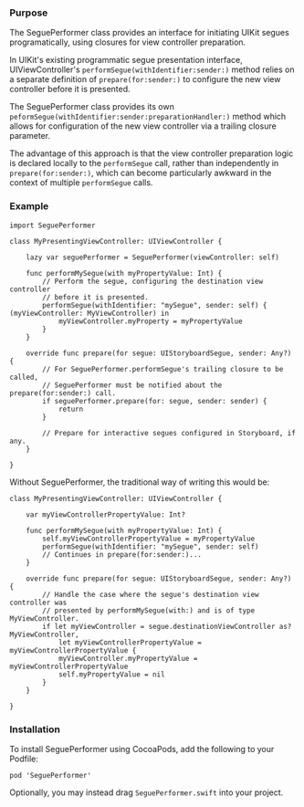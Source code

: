### Purpose

The SeguePerformer class provides an interface for initiating UIKit segues
programatically, using closures for view controller preparation.

In UIKit's existing programmatic segue presentation interface,
UIViewController's `performSegue(withIdentifier:sender:)` method relies on a
separate definition of `prepare(for:sender:)` to configure the new view
controller before it is presented.

The SeguePerformer class provides its own
`peformSegue(withIdentifier:sender:preparationHandler:)` method which allows for
configuration of the new view controller via a trailing closure parameter.

The advantage of this approach is that the view controller preparation logic is
declared locally to the `performSegue` call, rather than independently in
`prepare(for:sender:)`, which can become particularly awkward in the context of 
multiple `performSegue` calls.

### Example

    import SeguePerformer

    class MyPresentingViewController: UIViewController {    
    
        lazy var seguePerformer = SeguePerformer(viewController: self)

        func performMySegue(with myPropertyValue: Int) {
            // Perform the segue, configuring the destination view controller
            // before it is presented.
            performSegue(withIdentifier: "mySegue", sender: self) { (myViewController: MyViewController) in
                myViewController.myProperty = myPropertyValue
            }
        }

        override func prepare(for segue: UIStoryboardSegue, sender: Any?) {
            // For SeguePerformer.performSegue's trailing closure to be called,
            // SeguePerformer must be notified about the prepare(for:sender:) call.
            if seguePerformer.prepare(for: segue, sender: sender) {
                return
            }

            // Prepare for interactive segues configured in Storyboard, if any.
        }
        
    }

Without SeguePerformer, the traditional way of writing this would be:

    class MyPresentingViewController: UIViewController {    
    
        var myViewControllerPropertyValue: Int?
    
        func performMySegue(with myPropertyValue: Int) {
            self.myViewControllerPropertyValue = myPropertyValue
            performSegue(withIdentifier: "mySegue", sender: self)
            // Continues in prepare(for:sender:)...
        }

        override func prepare(for segue: UIStoryboardSegue, sender: Any?) {
            // Handle the case where the segue's destination view controller was
            // presented by performMySegue(with:) and is of type MyViewController.
            if let myViewController = segue.destinationViewController as? MyViewController, 
                let myViewControllerPropertyValue = myViewControllerPropertyValue {
                myViewController.myPropertyValue = myViewControllerPropertyValue
                self.myPropertyValue = nil
            }
        }
        
    }


### Installation

To install SeguePerformer using CocoaPods, add the following to your Podfile:

    pod 'SeguePerformer'

Optionally, you may instead drag `SeguePerformer.swift` into your project.
